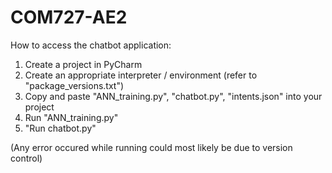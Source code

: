 # COM727-AE2

How to access the chatbot application:

1. Create a project in PyCharm
2. Create an appropriate interpreter / environment (refer to "package_versions.txt")
3. Copy and paste "ANN_training.py", "chatbot.py", "intents.json" into your project
4. Run "ANN_training.py"
5. "Run chatbot.py"

(Any error occured while running could most likely be due to version control)
